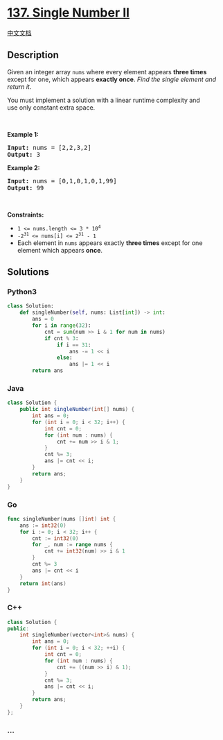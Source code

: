# [137. Single Number II](https://leetcode.com/problems/single-number-ii)

[中文文档](/solution/0100-0199/0137.Single%20Number%20II/README.md)

## Description

<p>Given an integer array <code>nums</code> where&nbsp;every element appears <strong>three times</strong> except for one, which appears <strong>exactly once</strong>. <em>Find the single element and return it</em>.</p>

<p>You must&nbsp;implement a solution with a linear runtime complexity and use&nbsp;only constant&nbsp;extra space.</p>

<p>&nbsp;</p>
<p><strong>Example 1:</strong></p>
<pre><strong>Input:</strong> nums = [2,2,3,2]
<strong>Output:</strong> 3
</pre><p><strong>Example 2:</strong></p>
<pre><strong>Input:</strong> nums = [0,1,0,1,0,1,99]
<strong>Output:</strong> 99
</pre>
<p>&nbsp;</p>
<p><strong>Constraints:</strong></p>

<ul>
	<li><code>1 &lt;= nums.length &lt;= 3 * 10<sup>4</sup></code></li>
	<li><code>-2<sup>31</sup> &lt;= nums[i] &lt;= 2<sup>31</sup> - 1</code></li>
	<li>Each element in <code>nums</code> appears exactly <strong>three times</strong> except for one element which appears <strong>once</strong>.</li>
</ul>

## Solutions

<!-- tabs:start -->

### **Python3**

```python
class Solution:
    def singleNumber(self, nums: List[int]) -> int:
        ans = 0
        for i in range(32):
            cnt = sum(num >> i & 1 for num in nums)
            if cnt % 3:
                if i == 31:
                    ans -= 1 << i
                else:
                    ans |= 1 << i
        return ans
```

### **Java**

```java
class Solution {
    public int singleNumber(int[] nums) {
        int ans = 0;
        for (int i = 0; i < 32; i++) {
            int cnt = 0;
            for (int num : nums) {
                cnt += num >> i & 1;
            }
            cnt %= 3;
            ans |= cnt << i;
        }
        return ans;
    }
}
```

### **Go**

```go
func singleNumber(nums []int) int {
	ans := int32(0)
	for i := 0; i < 32; i++ {
		cnt := int32(0)
		for _, num := range nums {
			cnt += int32(num) >> i & 1
		}
		cnt %= 3
		ans |= cnt << i
	}
	return int(ans)
}
```

### **C++**

```cpp
class Solution {
public:
    int singleNumber(vector<int>& nums) {
        int ans = 0;
        for (int i = 0; i < 32; ++i) {
            int cnt = 0;
            for (int num : nums) {
                cnt += ((num >> i) & 1);
            }
            cnt %= 3;
            ans |= cnt << i;
        }
        return ans;
    }
};
```

### **...**

```

```

<!-- tabs:end -->
